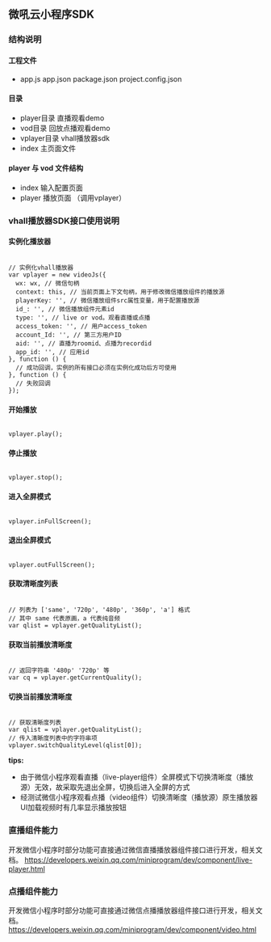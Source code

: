 ## 微吼云小程序SDK

### 结构说明

#### 工程文件
- app.js app.json package.json project.config.json


#### 目录
- player目录 直播观看demo
- vod目录 回放点播观看demo
- vplayer目录 vhall播放器sdk
- index 主页面文件


#### player 与 vod 文件结构
- index 输入配置页面
- player 播放页面 （调用vplayer）

### vhall播放器SDK接口使用说明

#### 实例化播放器
<pre><code>
// 实例化vhall播放器
var vplayer = new videoJs({
  wx: wx, // 微信句柄
  context: this, // 当前页面上下文句柄，用于修改微信播放组件的播放源
  playerKey: '', // 微信播放组件src属性变量，用于配置播放源
  id_: '', // 微信播放组件元素id
  type: '', // live or vod。观看直播或点播
  access_token: '', // 用户access_token
  account_Id: '', // 第三方用户ID
  aid: '', // 直播为roomid、点播为recordid
  app_id: '', // 应用id
}, function () {
  // 成功回调，实例的所有接口必须在实例化成功后方可使用
}, function () {
  // 失败回调
});
</code></pre>

#### 开始播放
<pre><code>
vplayer.play();
</code></pre>

#### 停止播放
<pre><code>
vplayer.stop();
</code></pre>

#### 进入全屏模式
<pre><code>
vplayer.inFullScreen();
</code></pre>

#### 退出全屏模式
<pre><code>
vplayer.outFullScreen();
</code></pre>

#### 获取清晰度列表
<pre><code>
// 列表为 ['same', '720p', '480p', '360p', 'a'] 格式
// 其中 same 代表原画，a 代表纯音频
var qlist = vplayer.getQualityList();
</code></pre>

#### 获取当前播放清晰度
<pre><code>
// 返回字符串 '480p' '720p' 等
var cq = vplayer.getCurrentQuality();
</code></pre>

#### 切换当前播放清晰度
<pre><code>
// 获取清晰度列表
var qlist = vplayer.getQualityList();
// 传入清晰度列表中的字符串项
vplayer.switchQualityLevel(qlist[0]);
</code></pre>
**tips:**
- 由于微信小程序观看直播（live-player组件）全屏模式下切换清晰度（播放源）无效，故采取先退出全屏，切换后进入全屏的方式
- 经测试微信小程序观看点播（video组件）切换清晰度（播放源）原生播放器UI加载视频时有几率显示播放按钮

### 直播组件能力
开发微信小程序时部分功能可直接通过微信直播播放器组件接口进行开发，相关文档。
<https://developers.weixin.qq.com/miniprogram/dev/component/live-player.html>

### 点播组件能力
开发微信小程序时部分功能可直接通过微信点播播放器组件接口进行开发，相关文档。
<https://developers.weixin.qq.com/miniprogram/dev/component/video.html>
